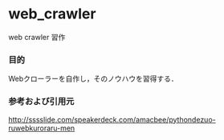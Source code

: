 # web_crawler
web crawler 習作

### 目的
Webクローラーを自作し，そのノウハウを習得する．

### 参考および引用元
http://sssslide.com/speakerdeck.com/amacbee/pythondezuo-ruwebkuroraru-men